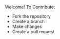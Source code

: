 Welcome! To Contribute:
- Fork the repository
- Create a branch
- Make changes
- Create a pull request